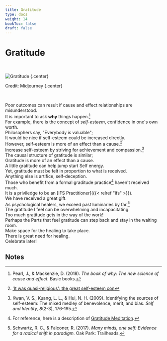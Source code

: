 ```yaml
---
title: Gratitude
type: docs
weight: 14
bookToc: false
draft: false
---
```


# Gratitude

<br/>

![Gratitude](gratitude.webp)
{.center}

Credit: Midjourney
{.center}

<br/>

Poor outcomes can result if cause and effect relationships are misunderstood.  
It is important to ask **why** things happen.[^judea2018]  
For example, there is the concept of *self-esteem*, confidence in one's own worth.  
Philosophers say, "Everybody is valuable";  
It would be nice if self-esteem could be increased directly.  
However, self-esteem is more of an effect than a cause.[^storr2017]  
Increase self-esteem by striving for achievement and compassion.[^kwan2009]  
The causal structure of gratitude is similar;  
Gratitude is more of an effect than a cause.  
A little gratitude can help jump start Self energy.  
Yet, gratitude must be felt in proportion to what is received.  
Anything else is artifice, self-deception.  
Those who benefit from a formal graditude practice[^gratitude-meditation] haven't received much.  
It is a priviledge to be an [IFS Practitioner]({{< relref "ifs" >}}).  
We have received a great gift.  
As psychological healers, we exceed past luminaries by far.[^schwartz2017]  
The gratitude I feel can be overwhelming and incapacitating.  
Too much gratitude gets in the way of the work!  
Perhaps the Parts that feel gratitude can step back and stay in the waiting room.  
Make space for the healing to take place.  
There is great need for healing.  
Celebrate later!

## Notes

[^judea2018]: Pearl, J., & Mackenzie, D. (2018). *The book of why: The new science of cause and effect.* Basic books.

[^schwartz2017]: Schwartz, R. C., & Falconer, R. (2017). *Many minds, one self: Evidence for a radical shift in paradigm.* Oak Park: Trailheads.

[^gratitude-meditation]: For reference, here is a description of [Gratitude Meditation](https://ggia.berkeley.edu/practice/gratitude_meditation).

[^storr2017]: ['It was quasi-religious': the great self-esteem con](https://www.theguardian.com/lifeandstyle/2017/jun/03/quasi-religious-great-self-esteem-con)

[^kwan2009]: Kwan, V. S., Kuang, L. L., & Hui, N. H. (2009). Identifying the sources of self-esteem: The mixed medley of benevolence, merit, and bias. *Self and Identity, 8*(2-3), 176-195.
